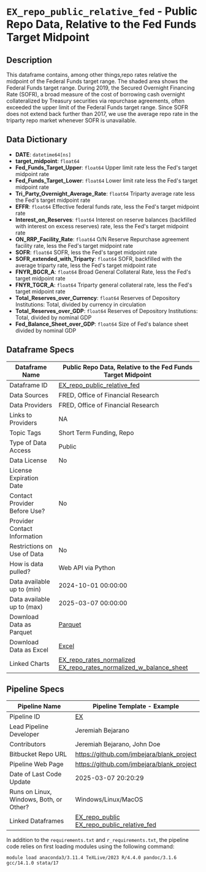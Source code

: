 # `EX_repo_public_relative_fed` - Public Repo Data, Relative to the Fed Funds Target Midpoint


## Description

This dataframe contains, among other things,repo rates relative the midpoint of the Federal Funds target range. The shaded area shows the Federal Funds target range. During 2019, the Secured Overnight Financing Rate (SOFR), a broad measure of the cost of borrowing cash overnight collateralized by Treasury securities via repurchase agreements, often exceeded the upper limit of the Federal Funds target range. Since SOFR does not extend back further than 2017, we use the average repo rate in the triparty repo market whenever SOFR is unavailable.

## Data Dictionary

- **DATE**: `datetime64[ns]`
- **target_midpoint**: `float64`
- **Fed_Funds_Target_Upper**: `float64` Upper limit rate less the Fed's target midpoint rate
- **Fed_Funds_Target_Lower**: `float64` Lower limit rate less the Fed's target midpoint rate
- **Tri_Party_Overnight_Average_Rate**: `float64` Triparty average rate less the Fed's target midpoint rate
- **EFFR**: `float64` Effective federal funds rate, less the Fed's target midpoint rate
- **Interest_on_Reserves**: `float64` Interest on reserve balances (backfilled with interest on excess reserves) rate, less the Fed's target midpoint rate
- **ON_RRP_Facility_Rate**: `float64` O/N Reserve Repurchase agreement facility rate, less the Fed's target midpoint rate
- **SOFR**: `float64` SOFR, less the Fed's target midpoint rate
- **SOFR_extended_with_Triparty**: `float64` SOFR, backfilled with the average triparty rate, less the Fed's target midpoint rate
- **FNYR_BGCR_A**: `float64` Broad General Collateral Rate, less the Fed's target midpoint rate
- **FNYR_TGCR_A**: `float64` Triparty general collateral rate, less the Fed's target midpoint rate
- **Total_Reserves_over_Currency**: `float64` Reserves of Depository Institutions: Total, divided by currency in circulation
- **Total_Reserves_over_GDP**: `float64` Reserves of Depository Institutions: Total, divided by nominal GDP
- **Fed_Balance_Sheet_over_GDP**: `float64` Size of Fed's balance sheet divided by nominal GDP




## Dataframe Specs

| Dataframe Name                 | Public Repo Data, Relative to the Fed Funds Target Midpoint                                                   |
|--------------------------------|--------------------------------------------------------------------------------------|
| Dataframe ID                   | [EX_repo_public_relative_fed](../dataframes/EX_repo_public_relative_fed.md)                       |
| Data Sources                   | FRED, Office of Financial Research                                        |
| Data Providers                 | FRED, Office of Financial Research                                      |
| Links to Providers             | NA                             |
| Topic Tags                     | Short Term Funding, Repo                                          |
| Type of Data Access            | Public                                              |
| Data License                   | No                                                     |
| License Expiration Date        |                                           |
| Contact Provider Before Use?   | No                                         |
| Provider Contact Information   |                                             |
| Restrictions on Use of Data    | No                                               |
| How is data pulled?            | Web API via Python                                                    |
| Data available up to (min)     | 2024-10-01 00:00:00                                                             |
| Data available up to (max)     | 2025-03-07 00:00:00                                                             |
| Download Data as Parquet       | [Parquet](../download_dataframe/EX_repo_public_relative_fed.parquet)            |
| Download Data as Excel         | [Excel](../download_dataframe/EX_repo_public_relative_fed.xlsx)                 |
| Linked Charts                  |   [EX_repo_rates_normalized](../charts/EX_repo_rates_normalized.md)<br>  [EX_repo_rates_normalized_w_balance_sheet](../charts/EX_repo_rates_normalized_w_balance_sheet.md)<br>   |

## Pipeline Specs

| Pipeline Name                   | Pipeline Template - Example                       |
|---------------------------------|--------------------------------------------------------|
| Pipeline ID                     | [EX](../index.md)              |
| Lead Pipeline Developer         | Jeremiah Bejarano             |
| Contributors                    | Jeremiah Bejarano, John Doe           |
| Bitbucket Repo URL              | https://github.com/jmbejara/blank_project                        |
| Pipeline Web Page               | <a href="https://github.com/jmbejara/blank_project">https://github.com/jmbejara/blank_project</a>      |
| Date of Last Code Update        | 2025-03-07 20:20:29           |
| Runs on Linux, Windows, Both, or Other? |Windows/Linux/MacOS|
| Linked Dataframes               |  [EX_repo_public](../dataframes/EX_repo_public.md)<br>  [EX_repo_public_relative_fed](../dataframes/EX_repo_public_relative_fed.md)<br>  |


In addition to the `requirements.txt` and `r_requirements.txt`, the pipeline code relies
on first loading modules using the following command:
```
module load anaconda3/3.11.4 TeXLive/2023 R/4.4.0 pandoc/3.1.6 gcc/14.1.0 stata/17
```
